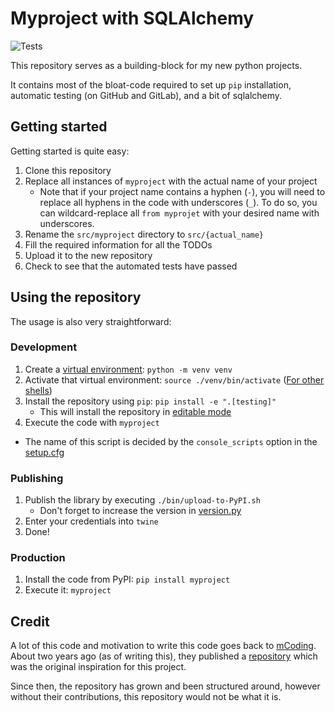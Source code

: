 # Myproject with SQLAlchemy

![Tests](https://github.com/Emily3403/BarePythonPipRepo/actions/workflows/tests.yml/badge.svg)

This repository serves as a building-block for my new python projects.

It contains most of the bloat-code required to set up `pip` installation, automatic testing (on GitHub and GitLab), and a bit of sqlalchemy.

## Getting started

Getting started is quite easy:

1. Clone this repository
2. Replace all instances of `myproject` with the actual name of your project
   - Note that if your project name contains a hyphen (`-`), you will need to replace all hyphens in the code with underscores (`_`). To do so, you can wildcard-replace all `from myprojet` with your desired name with underscores.
3. Rename the `src/myproject` directory to `src/{actual_name}`
4. Fill the required information for all the TODOs
5. Upload it to the new repository
6. Check to see that the automated tests have passed

## Using the repository

The usage is also very straightforward:

### Development

1. Create a [virtual environment](https://docs.python.org/3/library/venv.html): `python -m venv venv`
2. Activate that virtual environment: `source ./venv/bin/activate` ([For other shells](https://docs.python.org/3/library/venv.html#how-venvs-work))
3. Install the repository using `pip`: `pip install -e ".[testing]"`
   - This will install the repository in [editable mode](https://setuptools.pypa.io/en/latest/userguide/development_mode.html)
4. Execute the code with `myproject`
  - The name of this script is decided by the `console_scripts` option in the [setup.cfg](./setup.cfg)

### Publishing

1. Publish the library by executing `./bin/upload-to-PyPI.sh`
   - Don't forget to increase the version in [version.py](./src/myproject/version.py)
2. Enter your credentials into `twine`
3. Done!

### Production

1. Install the code from PyPI: `pip install myproject`
2. Execute it: `myproject`

## Credit

A lot of this code and motivation to write this code goes back to [mCoding](https://www.youtube.com/@mCoding). About two years ago (as of writing this), they published a [repository](https://github.com/mCodingLLC/SlapThatLikeButton-TestingStarterProject) which was the original inspiration for this project.

Since then, the repository has grown and been structured around, however without their contributions, this repository would not be what it is.